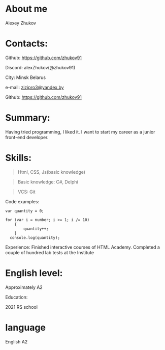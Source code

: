 # About me
Alexey Zhukov

# Contacts: 

Github: https://github.com/zhukov91

Discord: alexZhukov(@zhukov91)

City:
Minsk Belarus

e-mail:
zizipro3@yandex.by

Github:
https://github.com/zhukov91

# Summary:
Having tried programming, I liked it. I want to start my career as a junior front-end developer.

# Skills:
> Html, CSS, Js(basic knowledge)

> Basic knowledge: C#, Delphi

> VCS: Git

Code examples:

```var number = 1234;
var quantity = 0;

for (var i = number; i >= 1; i /= 10)
    {
        quantity++;
    }
  console.log(quantity);
``` 
Experience:
Finished interactive courses of HTML Academy. Completed a couple of hundred lab tests at the Institute


# English level:
Approximately A2


Education:

2021	RS school 
# language

English A2
